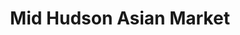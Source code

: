 ---
title: "Mid Hudson Asian Market"
url: /wappingers-falls/mid-hudson-asian-market/
shop: convenience
---